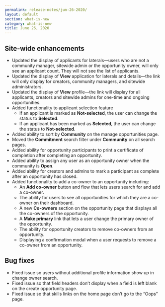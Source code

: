 ```yaml
---
permalink: release-notes/jun-26-2020/
layout: default
section: what-is-new
category: what-is-new
title: June 26, 2020
---
```


## Site-wide enhancements

- Updated the display of applicants for laterals—users who are not a community manager, sitewide admin or the opportunity owner, will only see an applicant count. They will not see the list of applicants.
- Updated the display of **View** application for laterals and details—the link will only display for creators, community managers, and sitewide administrators.
- Updated the display of **View** profile—the link will display for all applicants, creators and sitewide admins for one-time and ongoing opportunities.
- Added functionality to applicant selection feature
  - If an applicant is marked as **Not-selected**, the user can change the status to **Selected**.
  - If an applicant has been marked as **Selected**, the user can change the status to **Not-selected**.
- Added ability to sort by **Community** on the manage opportunities page.
- Moved the **Commitment** search filter under **Community** on all search pages.
- Added ability for opportunity participants to print a certificate of completion after completing an opportunity.
- Added ability to assign any user as an opportunity owner when the community is **Open**.
- Added ability for creators and admins to mark a participant as complete after an opportunity has closed.
- Added functionality to add a co-owner to an opportunity including:
  - An **Add co-owner** button and flow that lets users search for and add a co-owner.
  - The ability for users to see all opportunities for which they are a co-owner on their dashboard.
  - A new **Co-owners** section on the opportunity page that displays all the co-owners of the opportunity.
  - A **Make primary** link that lets a user change the primary owner of the opportunity.
  - The ability for opportunity creators to remove co-owners from an opportunity.
  - Displaying a confirmation modal when a user requests to remove a co-owner from an opportunity.

## Bug fixes

- Fixed issue so users without additional profile information show up in change owner search.
- Fixed issue so that field headers don’t display when a field is left blank on the create opportunity page.
- Fixed issue so that skills links on the home page don’t go to the “Oops” page.
